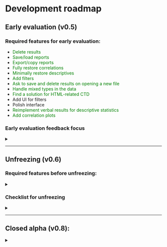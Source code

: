 <style>
g{
  color: green;
}
</style>

# Development roadmap

## Early evaluation (v0.5) 

### Required features for early evaluation:

[//]: # (<details>)
<summary></summary>

* <g>Delete results</g>
* <g>Save/load reports</g>
* <g>Export/copy reports</g>
* <g>Fully restore correlations</g> 
* <g>Minimally restore descriptives</g>
* <g>Add filters</g>
* <g>Ask to save and delete results on opening a new file</g>
* <g>Handle mixed types in the data</g>
* <g>Find a solution for HTML-related CTD</g>
* Add UI for filters
* Polish interface
* <g>Reimplement verbal results for descriptive statistics</g>
* <g>Add correlation plots</g>

[//]: # (</details>)

### Early evaluation feedback focus

<details>
<summary></summary>

* User interface: layout and general usability
* User interface: color scheme and design
* Feature-completeness of correlations
* Any bugs or crashes
* Any manual adjustments left over

</details>

---

## Unfreezing (v0.6) 

### Required features before unfreezing:

<details>
<summary></summary>

* Color column selector according to the column category
* Custom column inversion calibration
* Refactor the modules
* Group column values into custom categories
* Add plots and plot tools
* Unify result styles

</details>

### Checklist for unfreezing

<details>
<summary></summary>

* Descriptives and correlations are fully functional and feature-complete
* Project structure is sound and modular

</details>

---

## Closed alpha (v0.8):

<details>
<summary></summary>

* Undo functionality
* All basic analyses (ANOVA, EFA, CFA, etc.)

</details>
